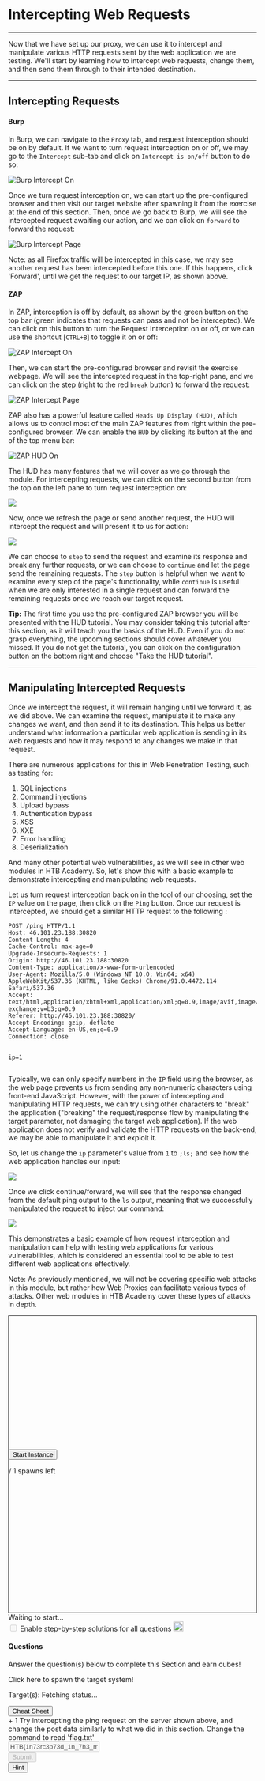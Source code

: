 
<h1>Intercepting Web Requests</h1>
<hr/>
<p>Now that we have set up our proxy, we can use it to intercept and manipulate various HTTP requests sent by the web application we are testing. We'll start by learning how to intercept web requests, change them, and then send them through to their intended destination.</p>
<hr/>
<h2>Intercepting Requests</h2>
<h4>Burp</h4>
<p>In Burp, we can navigate to the <code>Proxy</code> tab, and request interception should be on by default. If we want to turn request interception on or off, we may go to the <code>Intercept</code> sub-tab and click on <code>Intercept is on/off</code> button to do so:</p>
<p><img alt="Burp Intercept On" src="https://academy.hackthebox.com/storage/modules/110/burp_intercept_htb_on.jpg"/></p>
<p>Once we turn request interception on, we can start up the pre-configured browser and then visit our target website after spawning it from the exercise at the end of this section. Then, once we go back to Burp, we will see the intercepted request awaiting our action, and we can click on <code>forward</code> to forward the request:</p>
<p><img alt="Burp Intercept Page" src="https://academy.hackthebox.com/storage/modules/110/burp_intercept_page.jpg"/></p>
<div class="card bg-light">
<div class="card-body">
<p class="mb-0">Note: as all Firefox traffic will be intercepted in this case, we may see another request has been intercepted before this one. If this happens, click 'Forward', until we get the request to our target IP, as shown above.</p>
</div>
</div>
<h4>ZAP</h4>
<p>In ZAP, interception is off by default, as shown by the green button on the top bar (green indicates that requests can pass and not be intercepted). We can click on this button to turn the Request Interception on or off, or we can use the shortcut [<code>CTRL+B</code>] to toggle it on or off:</p>
<p><img alt="ZAP Intercept On" src="https://academy.hackthebox.com/storage/modules/110/zap_intercept_htb_on.jpg"/></p>
<p>Then, we can start the pre-configured browser and revisit the exercise webpage. We will see the intercepted request in the top-right pane, and we can click on the step (right to the red <code>break</code> button) to forward the request:</p>
<p><img alt="ZAP Intercept Page" src="https://academy.hackthebox.com/storage/modules/110/zap_intercept_page.jpg"/></p>
<p>ZAP also has a powerful feature called <code>Heads Up Display (HUD)</code>, which allows us to control most of the main ZAP features from right within the pre-configured browser. We can enable the <code>HUD</code> by clicking its button at the end of the top menu bar:</p>
<p><img alt="ZAP HUD On" src="https://academy.hackthebox.com/storage/modules/110/zap_enable_HUD.jpg"/></p>
<p>The HUD has many features that we will cover as we go through the module. For intercepting requests, we can click on the second button from the top on the left pane to turn request interception on:</p>
<img class="website-screenshot" data-url="http://SERVER_IP:PORT/" src="/storage/modules/110/zap_hud_break.jpg"/>
<p>Now, once we refresh the page or send another request, the HUD will intercept the request and will present it to us for action:</p>
<img class="website-screenshot" data-url="http://SERVER_IP:PORT/" src="/storage/modules/110/zap_hud_break_request.jpg"/>
<p>We can choose to <code>step</code> to send the request and examine its response and break any further requests, or we can choose to <code>continue</code> and let the page send the remaining requests. The <code>step</code> button is helpful when we want to examine every step of the page's functionality, while <code>continue</code> is useful when we are only interested in a single request and can forward the remaining requests once we reach our target request.</p>
<div class="card bg-light">
<div class="card-body">
<p class="mb-0"><b>Tip:</b> The first time you use the pre-configured ZAP browser you will be presented with the HUD tutorial. You may consider taking this tutorial after this section, as it will teach you the basics of the HUD. Even if you do not grasp everything, the upcoming sections should cover whatever you missed. If you do not get the tutorial, you can click on the configuration button on the bottom right and choose "Take the HUD tutorial".</p>
</div>
</div>
<hr/>
<h2>Manipulating Intercepted Requests</h2>
<p>Once we intercept the request, it will remain hanging until we forward it, as we did above. We can examine the request, manipulate it to make any changes we want, and then send it to its destination. This helps us better understand what information a particular web application is sending in its web requests and how it may respond to any changes we make in that request.</p>
<p>There are numerous applications for this in Web Penetration Testing, such as testing for:</p>
<ol>
<li>SQL injections</li>
<li>Command injections</li>
<li>Upload bypass</li>
<li>Authentication bypass</li>
<li>XSS</li>
<li>XXE</li>
<li>Error handling</li>
<li>Deserialization</li>
</ol>
<p>And many other potential web vulnerabilities, as we will see in other web modules in HTB Academy. So, let's show this with a basic example to demonstrate intercepting and manipulating web requests.</p>
<p>Let us turn request interception back on in the tool of our choosing, set the <code>IP</code> value on the page, then click on the <code>Ping</code> button. Once our request is intercepted, we should get a similar HTTP request to the following :</p>
<pre><code class="language-http">POST /ping HTTP/1.1
Host: 46.101.23.188:30820
Content-Length: 4
Cache-Control: max-age=0
Upgrade-Insecure-Requests: 1
Origin: http://46.101.23.188:30820
Content-Type: application/x-www-form-urlencoded
User-Agent: Mozilla/5.0 (Windows NT 10.0; Win64; x64) AppleWebKit/537.36 (KHTML, like Gecko) Chrome/91.0.4472.114 Safari/537.36
Accept: text/html,application/xhtml+xml,application/xml;q=0.9,image/avif,image/webp,image/apng,*/*;q=0.8,application/signed-exchange;v=b3;q=0.9
Referer: http://46.101.23.188:30820/
Accept-Encoding: gzip, deflate
Accept-Language: en-US,en;q=0.9
Connection: close

ip=1
</code></pre>
<p>Typically, we can only specify numbers in the <code>IP</code> field using the browser, as the web page prevents us from sending any non-numeric characters using front-end JavaScript. However, with the power of intercepting and manipulating HTTP requests, we can try using other characters to "break" the application ("breaking" the request/response flow by manipulating the target parameter, not damaging the target web application).  If the web application does not verify and validate the HTTP requests on the back-end, we may be able to manipulate it and exploit it.</p>
<p>So, let us change the <code>ip</code> parameter's value from <code>1</code> to <code>;ls;</code> and see how the web application handles our input:</p>
<img class="website-screenshot" data-url="http://SERVER_IP:PORT/" src="/storage/modules/110/ping_manipulate_request.jpg"/>
<p>Once we click continue/forward, we will see that the response changed from the default ping output to the <code>ls</code> output, meaning that we successfully manipulated the request to inject our command:</p>
<img class="website-screenshot" data-url="http://SERVER_IP:PORT/" src="/storage/modules/110/ping_inject.jpg"/>
<p>This demonstrates a basic example of how request interception and manipulation can help with testing web applications for various vulnerabilities, which is considered an essential tool to be able to test different web applications effectively.</p>
<div class="card bg-light">
<div class="card-body">
<p class="mb-0">Note: As previously mentioned, we will not be covering specific web attacks in this module, but rather how Web Proxies can facilitate various types of attacks. Other web modules in HTB Academy cover these types of attacks in depth.</p>
</div>
</div>
<div class="mb-5 pwnbox-select-card"></div>
<div id="screen" style="height: 600px; border: 1px solid;">
<div class="screenPlaceholder">
<div class="instanceLoading" style="display: none;">
<h1 class="text-center" style="margin-top: 270px;"><i class="fa fa-circle-notch fa-spin"></i>
</h1>
<div class="text-center">Instance is starting...</div>
</div>
<div class="instanceTerminating" style="display: none;">
<h1 class="text-center" style="margin-top: 270px;"><i class="fa fa-circle-notch fa-spin"></i>
</h1>
<div class="text-center">Terminating instance...</div>
</div>
<div class="row instanceStart max-width-canvas">
<div class="col-4"></div>
<div class="col-4">
<button class="startInstanceBtn btn btn-success text-light btn-lg btn-block" style="margin-top: 270px;">Start Instance
                            </button>
<p class="text-center mt-2 font-size-13 font-secondary">
<span class="text-success spawnsLeft">
<i class="fal fa-infinity"></i>
</span> / 1 spawns left
                            </p>
</div>
<div class="col-4"></div>
</div>
</div>
</div>
<div class="row align-center justify-center my-4">
<div class="col-5 justify-start">
<button class="instance-button fullScreenBtn btn btn-light btn-sm float-left" style="display:none;" target="_blank"><i class="fad fa-expand text-success mr-1"></i>  Full Screen
                    </button>
<button class="instance-button terminateInstanceBtn btn btn-light btn-sm ml-2" style="display:none;"><i class="fad fa-times text-danger"></i>  Terminate
                    </button>
<button class="instance-button resetInstanceBtn btn btn-light btn-sm ml-1" style="display:none;"><i class="fad fa-sync text-warning mr-2"></i>  Reset
                    </button>
<div class="btn-group" role="group">
<button class="instance-button extendInstanceBtn btn btn-light btn-sm ml-1" style="display:none;cursor: default;">Life Left:
                            <span class="lifeLeft"></span>m
                        </button>
<button class="extendInstanceBtn extendInstanceBtnClicker btn btn-light btn-sm" data-title="Extend Life" data-toggle="tooltip" style="display:none;"><i class="fa fa-plus text-success"></i></button>
</div>
</div>
<div class="col-7 justify-end pt-2 pr-2 font-size-small text-right" id="statusText">Waiting to
                    start...
                </div>
</div>
<div class="d-inline-block mb-2 solutionSettings solutionSettingsOffsets" id="solutionsModuleSetting">
<div class="border border-secondary p-2 rounded">
<div class="custom-control custom-switch d-flex">
<input class="custom-control-input" disabled="" id="showSolutionsModuleSetting" type="checkbox"/>
<label class="custom-control-label font-size-14 font-weight-normal text-white" for="showSolutionsModuleSetting">
                                Enable step-by-step solutions for all questions
                            </label>
<span aria-hidden="true" class="cursor-pointer font-size-14 ml-1 mr-1 text-white" data-content="Access to this feature is exclusive to annual subscribers. To acquire an annual subscription, kindly proceed by clicking &lt;a href='/billing'&gt;here&lt;/a&gt;." data-html="true" data-placement="top" data-toggle="popover" data-trigger="click" title="Activate Solutions">
<i class="fa fa-info-circle font-size-12"></i>
</span>
<img alt="sparkles-icon-decoration" class="ml-2 w-auto sparkles-icon" height="20" src="/images/sparkles-solid.svg">
</img></div>
</div>
</div>
<div class="card" id="questionsDiv">
<div class="card-body">
<div class="row">
<div class="col-9">
<h4 class="card-title mt-0 font-size-medium">Questions</h4>
<p class="card-title-desc font-size-large font-size-15">Answer the question(s) below
                                to complete this Section and earn cubes!</p>
<span class="spawnTargetBtn spawn-target-text-clone d-none">Click here to spawn the target
                                system!</span>
<p class="card-title-desc font-size-large font-size-15 mb-0">
    Target(s): <span class="text-success">
<span class="target" style="cursor:pointer;">
<i class="fad fa-circle-notch fa-spin"></i>
<span class="spawnTargetBtn">Fetching status...</span>
</span>
</span>
<button class="resetTargetBtn btn btn-light btn-sm" data-title="Reset Target(s)" data-toggle="tooltip" style="cursor: pointer; display: none;">
<i class="fad fa-sync text-warning"></i>
</button>
<br/>
<div class="d-flex align-items-center targetLifeContainer">
<span class="targetLifeTimeContainer" style="display: none;">
            Life Left: <span class="targetLifeTime font-size-15">0</span> minute(s)
                    </span>
</div>
</p>
</div>
<div class="col-3 text-right float-right">
<button class="btn btn-light bg-color-blue-nav mt-2 w-100 d-flex align-items-center" data-target="#cheatSheetModal" data-toggle="modal">
<div><i class="fad fa-file-alt mr-2"></i></div>
<div class="text-center w-100 ml-1">Cheat Sheet</div>
</button>
</div>
</div>
<div>
<div>
<label class="module-question" for="707"><span class="badge badge-soft-dark font-size-14 mr-2">+ 1 <i class="fad fa-cube text-success"></i></span> Try intercepting the ping request on the server shown above, and change the post data similarly to what we did in this section. Change the command to read 'flag.txt'
                            </label>
<div class="row">
<div class="col-lg-12 mb-4">
<input class="form-control text-success" disabled="true" type="text" value="HTB{1n73rc3p73d_1n_7h3_m1ddl3}"/>
</div>
<div class="d-flex justify-content-end w-100 mr-3">
<div class="mb-4 mr-1 d-flex align-items-center">
<button class="btn btn-primary btn-block btnAnswer" data-question-id="707" disabled="true" id="btnAnswer707">
<div class="submit-button-text">
<i class="fad fa-flag-checkered mr-2"></i> Submit
                                            </div>
<div class="submit-button-loader mx-4 d-none">
<i class="fa fa-circle-notch fa-spin"></i>
</div>
</button>
</div>
<div class="mb-4 mr-1">
<button class="btn btn-outline-warning btn-block" data-target="#hint707" data-toggle="modal" id="hintBtn707"><i class="fad fa-life-ring mr-2"></i> Hint
                                        </button>
</div>
</div>
</div>
<div class="">
</div>
</div>
</div>
</div>
</div>
